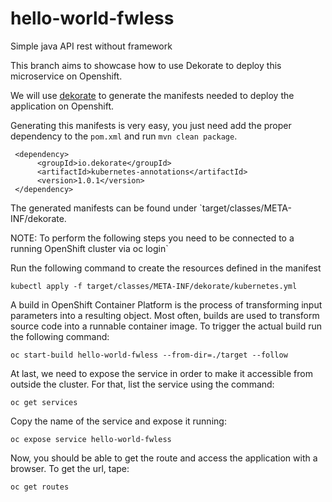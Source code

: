 # hello-world-fwless
Simple java API rest without framework


This branch aims to showcase how to use Dekorate to deploy this microservice on Openshift.

We will use [dekorate](https://github.com/dekorateio/dekorate) to generate the manifests needed to deploy the application on Openshift.

Generating this manifests is very easy, you just need add the proper dependency to the `pom.xml` and run
`mvn clean package`.

```
 <dependency>
      <groupId>io.dekorate</groupId>
      <artifactId>kubernetes-annotations</artifactId>
      <version>1.0.1</version>
 </dependency>
```

The generated manifests can be found under `target/classes/META-INF/dekorate.

NOTE: To perform the following steps you need to be connected to a running OpenShift cluster via oc login`

Run the following command to create the resources defined in the manifest
```
kubectl apply -f target/classes/META-INF/dekorate/kubernetes.yml
```

A build in OpenShift Container Platform is the process of transforming input parameters into a resulting object. Most often, builds are used to transform source code into a runnable container image. 
To trigger the actual build run the following command:
```
oc start-build hello-world-fwless --from-dir=./target --follow
```

At last, we need to expose the service in order to make it accessible from outside the cluster. For that, list the service using the command:
```
oc get services
```

Copy the name of the service and expose it running:

```
oc expose service hello-world-fwless
```

Now, you should be able to get the route and access the application with a browser. To get the url, tape:

```
oc get routes
```



